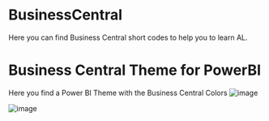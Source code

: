# BusinessCentral
Here you can find Business Central short codes to help you to learn AL.



# Business Central Theme for PowerBI
Here you find a Power BI Theme with the Business Central Colors
![image](https://github.com/RCORELLA/BusinessCentral/ThemePowerBI/tema2.jpg)

![image](https://github.com/RCORELLA/BusinessCentral/ThemePowerBI/tema.jpg)


